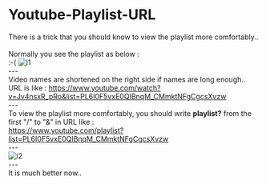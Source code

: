 # Youtube-Playlist-URL

There is a trick that you should know to view the playlist more comfortably..<br><br>
Normally you see the playlist as below :<br> :-(
![i1](https://github.com/erolcum/Youtube-Playlist-URL/assets/110387801/e1b7d40d-7e46-4132-99c8-8203ce0f4bdb)<br>---<br>
Video names are shortened on the right side if names are long enough.. 
URL is like : https://www.youtube.com/watch?v=Jv4nsxR_pRo&list=PL6I0F5vxE0QIBnqM_CMmktNFgCgcsXvzw<br>---<br>
To view the playlist more comfortably, you should write **playlist?** from the first "/" to "&" in URL like :<br>
https://www.youtube.com/playlist?list=PL6I0F5vxE0QIBnqM_CMmktNFgCgcsXvzw<br>---<br>
![i2](https://github.com/erolcum/Youtube-Playlist-URL/assets/110387801/99028355-d948-4b7c-bd32-6ab099f7c551)<br>
---<br>
It is much better now..
